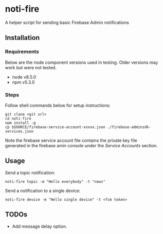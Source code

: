 # noti-fire
A helper script for sending basic Firebase Admin notifications

## Installation

### Requirements

Below are the node component versions used in testing.  Older versions
may work but were not tested.

* node v8.5.0
* npm v5.3.0

### Steps

Follow shell commands below for setup instructions:

    git clone <git url>
    cd noti-fire
    npm install -g
    cp $SOURCE/firebase-service-account-xxxxx.json ./firebase-adminsdk-services.json

Note the firebase service account file contains the private key file generated in
the firebase amin console under the *Service Accounts* section.

## Usage

Send a topic notification:

    noti-fire topic -m "Hello everybody" -t "news"

Send a notification to a single device:

    noti-fire device -m "Hello single device" -t <fcm token>


## TODOs

* Add message delay option.
